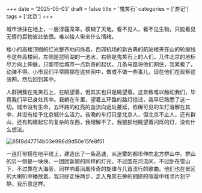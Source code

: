 +++
date = '2025-05-03'
draft = false
title = '鬼笑石'
categories = ['游记']
tags = ['北京']
+++

城市涂抹在地上，一层浮霾笼罩，模糊了天地。看不见人，看不见生物，只能看见无情的巨物彼此依偎。难以给人带来什么情绪。

矮小的高楼顶棚的红光整齐地闪烁着，西郊机场的新古典的航站楼夹在山的轮廓线与这些高楼间，左侧是昆明湖的一池水，右侧是鬼笑石上的人们。几件北京的地标尽力向上伸展，只能带给城市一点新奇的起伏。几条马路将他们网住，我累极了，动弹不得。小市民们平常腾挪在这些网中，做或不做一些事儿，现在他们在观察这张网，然后回到其中。

人群拥簇在鬼笑石上，在眺望着，但其实也只是眺望着。这景致难以触动我们，毕竟我们早已身处其中。我躺在车里，望着五环路的路灯掠过，我早已熟悉了这一切。城市没有生命，五环路的红亮的血流向远处蔓延，依稀可见的车灯溶解在其中，并没有给予北京城什么活力。夜晚的车灯只是北京人，但北京不止人，还有群山，还有构建起它的复杂的东西，我理解不了。我狼狈地眺望着闪烁的灯，没有什么想法。

![85f8d47714b03e996d9d50e15fe8f51](https://raw.githubusercontent.com/an-jack511/blogIMG/main/MyBlogImg85f8d47714b03e996d9d50e15fe8f51.jpg)

一连灯带搭在地平线上，建造出了一条高速，从迷雾的都市伸向北方群山中。群山的另一侧是一块块、一团团新颖的同样的灯光，不过围在河流间，不过卧在雪山下，不过靠在大海旁，同样响着凤凰传奇的旋律与几首流行的歌曲。他们也在景区的大喇叭中播放着。我只好走快两步，走入鬼笑石旁的拥挤的喧嚣中找寻片刻宁静。我乐意这样。